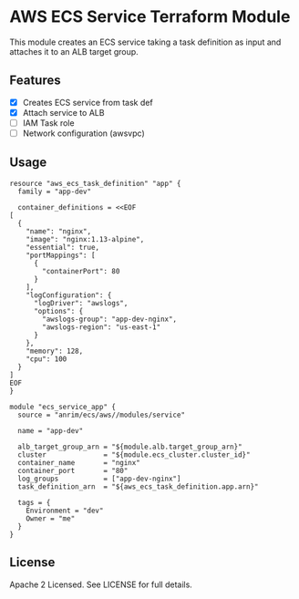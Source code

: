 # AWS ECS Service Terraform Module
This module creates an ECS service taking a task definition as input and attaches it to an ALB target group.

## Features
* [x] Creates ECS service from task def
* [x] Attach service to ALB
* [ ] IAM Task role
* [ ] Network configuration (awsvpc)

## Usage
```
resource "aws_ecs_task_definition" "app" {
  family = "app-dev"

  container_definitions = <<EOF
[
  {
    "name": "nginx",
    "image": "nginx:1.13-alpine",
    "essential": true,
    "portMappings": [
      {
        "containerPort": 80
      }
    ],
    "logConfiguration": {
      "logDriver": "awslogs",
      "options": {
        "awslogs-group": "app-dev-nginx",
        "awslogs-region": "us-east-1"
      }
    },
    "memory": 128,
    "cpu": 100
  }
]
EOF
}

module "ecs_service_app" {
  source = "anrim/ecs/aws//modules/service"

  name = "app-dev"

  alb_target_group_arn = "${module.alb.target_group_arn}"
  cluster              = "${module.ecs_cluster.cluster_id}"
  container_name       = "nginx"
  container_port       = "80"
  log_groups           = ["app-dev-nginx"]
  task_definition_arn  = "${aws_ecs_task_definition.app.arn}"

  tags = {
    Environment = "dev"
    Owner = "me"
  }
}
```

## License
Apache 2 Licensed. See LICENSE for full details.
